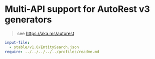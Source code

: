 # Multi-API support for AutoRest v3 generators

> see https://aka.ms/autorest

``` yaml $(enable-multi-api)
input-file:
  - stable/v1.0/EntitySearch.json
require: ../../../../../profiles/readme.md
```
